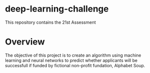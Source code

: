 # deep-learning-challenge
This repository contains the 21st Assessment

# Overview

The objective of this project is to create an algorithm using machine learning and neural networks to predict whether applicants will be successfull if funded by fictional non-profit fundation, Alphabet Soup.

